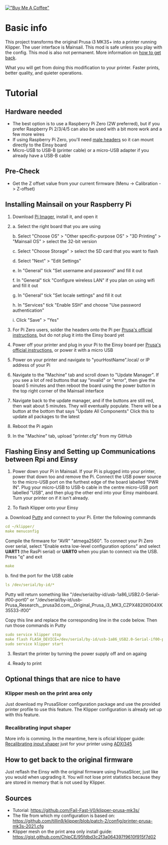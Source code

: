 [!["Buy Me A Coffee"](https://www.buymeacoffee.com/assets/img/custom_images/orange_img.png)](https://www.buymeacoffee.com/cqeta1564)
# Basic info
This project transforms the original Prusa i3 MK3S+ into a printer running Klipper. The user interface is Mainsail. This mod is safe unless you play with the config. This mod is also not permanent. More information on [how to get back](https://github.com/cqeta1564/klipperrized-prusa/blob/main/README.md#how-to-get-back-to-the-original-firmware).

What you will get from doing this modification to your printer. Faster prints, better quality, and quieter operations.

# Tutorial

## Hardware needed
- The best option is to use a Raspberry Pi Zero (2W preferred), but if you prefer Raspberry Pi 2/3/4/5 can also be used with a bit more work and a few more wires
- If using Raspberry Pi Zero, you'll need [male headers](https://amzn.to/3XND883) so it can mount directly to the Einsy board
- Micro-USB to USB-B (printer cable) or a micro-USB adapter if you already have a USB-B cable

## Pre-Check
- Get the Z offset value from your current firmware (Menu -> Calibration -> Z-offset)

## Installing Mainsail on your Raspberry Pi
1. Download [Pi Imager](https://downloads.raspberrypi.org/imager/imager_latest.exe), install it, and open it

2. 
	a. Select the right board that you are using

	b. Select "Choose OS" > "Other specific-purpose OS" > "3D Printing" > "Mainsail OS" > select the 32-bit version

 	c. Select "Choose Storage" > select the SD card that you want to flash

	d. Select "Next" > "Edit Settings"

	e. In "General" tick "Set username and password" and fill it out

	f. In "General" tick "Configure wireless LAN" if you plan on using wifi and fill it out

	g. In "General" tick "Set locale settings" and fill it out

	h. In "Services" tick "Enable SSH" and choose "Use password authentication"

	i. Click "Save" > "Yes"

3. For Pi Zero users, solder the headers onto the Pi per [Prusa's official instructions](https://help.prusa3d.com/en/article/raspberry-pi-zero-w-preparation-and-installation_2180), but do not plug it into the Einsy board yet

4. Power off your printer and plug in your Pi to the Einsy board per [Prusa's official instructions](https://help.prusa3d.com/en/article/raspberry-pi-zero-w-preparation-and-installation_2180), or power it with a micro USB

5. Power on your printer and navigate to "yourHostName".local/ or IP address of your Pi

6. Navigate to the "Machine" tab and scroll down to "Update Manager". If you see a lot of red buttons that say "invalid" or "error", then give the board 5 minutes and then reboot the board using the power button in the top right corner of the Mainsail interface

7. Navigate back to the update manager, and if the buttons are still red, then wait about 5 minutes. They will eventually populate. There will be a button at the bottom that says "Update All Components" Click this to update all packages to the latest

8. Reboot the Pi again

9. In the "Machine" tab, upload "printer.cfg" from my GitHub

## Flashing Einsy and Setting up Communications between Rpi and Einsy
1. Power down your Pi in Mainsail. If your Pi is plugged into your printer, power that down too and remove the Pi. Connect the USB power source to the micro-USB port on the furthest edge of the board labelled "PWR IN". Plug your micro-USB to USB-b cable in the centre micro-USB port labelled "USB", and then plug the other end into your Einsy mainboard. Turn your printer on if it isn't already.

2. To flash Klipper onto your Einsy

a. Download [Putty](https://www.chiark.greenend.org.uk/~sgtatham/putty/latest.html) and connect to your Pi. Enter the following commands  

   ```yml
   cd ~/klipper/
   make menuconfig   
   ```
   
Compile the firmware for "AVR" "atmega2560". To connect your Pi Zero over serial, select "Enable extra low-level configuration options" and select **UART1** (the RasPi serial) or **UART0** when you plan to connect via the USB.
   Press "q" and exit

   ```yml
   make
   ```

b. find the port for the USB cable

   ```yml
   ls /dev/serial/by-id/*
   ```

Putty will return something like "/dev/serial/by-id/usb-1a86_USB2.0-Serial-if00-port0" or "/dev/serial/by-id/usb-Prusa_Research__prusa3d.com__Original_Prusa_i3_MK3_CZPX4820X004XK35533-if00"
	
Copy this line and replace the corresponding line in the code below. Then run those commands in Putty
	
   ```yml
   sudo service klipper stop
   make flash FLASH_DEVICE=/dev/serial/by-id/usb-1a86_USB2.0-Serial-if00-port0
   sudo service klipper start
   ```

3. Restart the printer by turning the power supply off and on againg
   
4. Ready to print

## Optional things that are nice to have

### Klipper mesh on the print area only
Just download my PrusaSlicer configuration package and use the provided printer profile to use this feature. The Klipper configuration is already set up with this feature.


### Recalibrating input shaper
More info is comming. In the meantime, here is oficial klipper guide: [Recalibrating input shaper](https://www.klipper3d.org/Resonance_Compensation.html) just for your printer using [ADXl345](https://amzn.to/3XMmTZa)


## How to get back to the original firmware
Just reflash the Einsy with the original firmware using PrusaSlicer, just like you would when upgrading it. You will not lose print statistics because they are stored in memory that is not used by Klipper.

## Sources
- Tutorial: https://github.com/Fail-Fast-V0/klipper-prusa-mk3s/
- The file from which my configuration is based on: https://github.com/tillin9/klipper/blob/patch-2/config/printer-prusa-mk3s-2021.cfg
- Klipper mesh on the print area only install guide: https://gist.github.com/ChipCE/95fdbd3c2f3a064397f9610f915f7d02 
